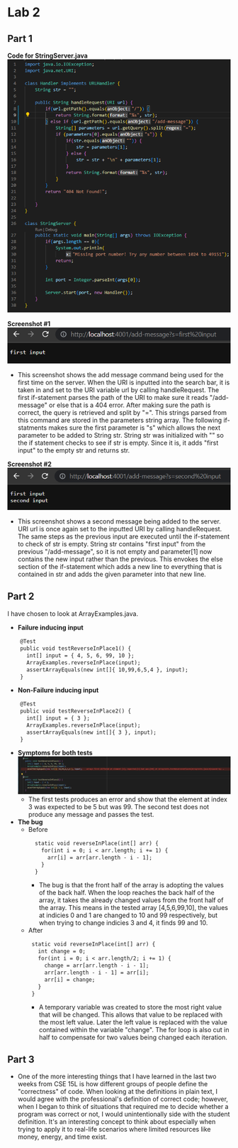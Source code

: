 # **Lab 2**

## Part 1
**Code for StringServer.java** \
<img src="Lab_2_pic_1.png" alt="drawing" width="550"/>

**Screenshot #1** \
![](Lab_2_pic_2.png) 
- This screenshot shows the add message command being used for the first time on the server. When the URI is inputted into the search bar, it is taken in and set to the URI variable url by calling handleRequest. The first if-statement parses the path of the URI to make sure it reads "/add-message" or else that is a 404 error. After making sure the path is correct, the query is retrieved and split by "=". This strings parsed from this command are stored in the parameters string array. The following if-statments makes sure the first parameter is "s" which allows the next parameter to be added to String str. String str was initialized with "" so the if statement checks to see if str is empty. Since it is, it adds "first input" to the empty str and returns str. 

**Screenshot #2** \
![](Lab_2_pic_3.png) 
- This screenshot shows a second message being added to the server. URI url is once again set to the inputted URI by calling handleRequest. The same steps as the previous input are executed until the if-statement to check of str is empty. String str contains "first input" from the previous "/add-message", so it is not empty and parameter[1] now contains the new input rather than the previous. This envokes the else section of the if-statement which adds a new line to everything that is contained in str and adds the given parameter into that new line. 


## Part 2
I have chosen to look at ArrayExamples.java. 
  - **Failure inducing input**
```
    @Test
    public void testReverseInPlace1() {
      int[] input = { 4, 5, 6, 99, 10 };
      ArrayExamples.reverseInPlace(input);
      assertArrayEquals(new int[]{ 10,99,6,5,4 }, input);
    }
```
  - **Non-Failure inducing input**
```
    @Test
    public void testReverseInPlace2() {
      int[] input = { 3 };
      ArrayExamples.reverseInPlace(input);
      assertArrayEquals(new int[]{ 3 }, input);
    }
```
  - **Symptoms for both tests** \
![](Lab_2_pic_4.png) 
    - The first tests produces an error and show that the element at index 3 was expected to be 5 but was 99. The second test does not produce any message and passes         the test. 
  - **The bug** 
    - Before
        ```
          static void reverseInPlace(int[] arr) {
            for(int i = 0; i < arr.length; i += 1) {
              arr[i] = arr[arr.length - i - 1];
            }
          }
        ```
        - The bug is that the front half of the array is adopting the values of the back half. When the loop reaches the back half of the array, it takes the already changed values from the front half of the array. This means in the tested array [4,5,6,99,10], the values at indicies 0 and 1 are changed to 10 and 99 respectively, but when trying to change indicies 3 and 4, it finds 99 and 10. 
    - After
        ```
         static void reverseInPlace(int[] arr) {
           int change = 0;
           for(int i = 0; i < arr.length/2; i += 1) {
             change = arr[arr.length - i - 1];
             arr[arr.length - i - 1] = arr[i];
             arr[i] = change;
           }
         }
        ```
        - A temporary variable was created to store the most right value that will be changed. This allows that value to be replaced with the most left value. Later the left value is replaced with the value contained within the variable "change". The for loop is also cut in half to compensate for two values being changed each iteration.


## Part 3
- One of the more interesting things that I have learned in the last two weeks from CSE 15L is how different groups of people define the "correctness" of code. When looking at the definitions in plain text, I would agree with the professional's definition of correct code; however, when I began to think of situations that required me to decide whether a program was correct or not, I would unintentionally side with the student definition. It's an interesting concept to think about especially when trying to apply it to real-life scenarios where limited resources like money, energy, and time exist. 

